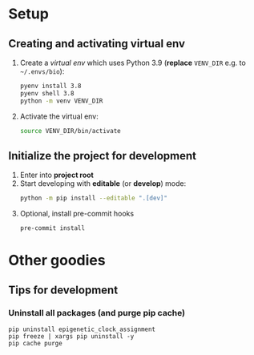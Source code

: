 # Setup

## Creating and activating virtual env

1. Create a *virtual env* which uses Python 3.9 (**replace** `VENV_DIR` e.g. to `~/.envs/bio`):
    ```bash
    pyenv install 3.8
    pyenv shell 3.8
    python -m venv VENV_DIR
    ```
2. Activate the virtual env:
    ```bash
    source VENV_DIR/bin/activate
    ```
    
## Initialize the project for development

1. Enter into **project root**
2. Start developing with **editable** (or **develop**) mode:
    ```bash
    python -m pip install --editable ".[dev]"
    ```
3. Optional, install pre-commit hooks
    ```bash
    pre-commit install
    ```
   
# Other goodies

## Tips for development

### Uninstall all packages (and purge pip cache)

```
pip uninstall epigenetic_clock_assignment
pip freeze | xargs pip uninstall -y
pip cache purge
```
